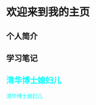 # 欢迎来到我的主页

## 个人简介


## 学习笔记


## <font color=#00ffff face="STCAIYUN">清华博士媳妇儿</font>
<font color=#00ffff face="STCAIYUN">清华博士媳妇儿</font>
